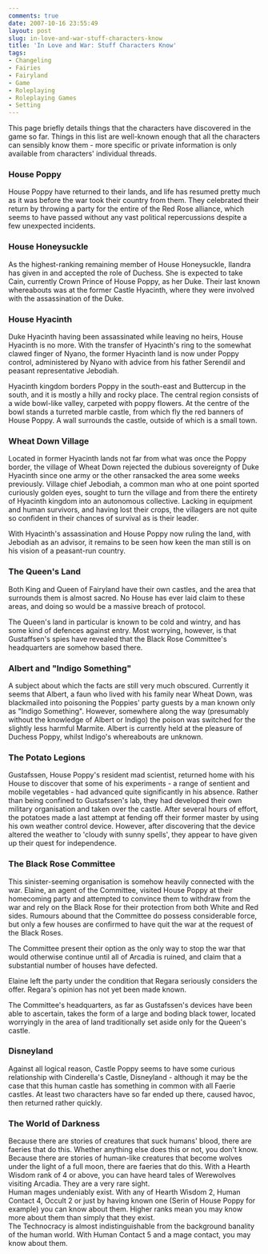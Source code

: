 ```yaml
---
comments: true
date: 2007-10-16 23:55:49
layout: post
slug: in-love-and-war-stuff-characters-know
title: 'In Love and War: Stuff Characters Know'
tags:
- Changeling
- Fairies
- Fairyland
- Game
- Roleplaying
- Roleplaying Games
- Setting
---
```


<p>This page briefly details things that the characters have discovered in the game so far.  Things in this list are well-known enough that all the characters can sensibly know them - more specific or private information is only available from characters&#039; individual threads.</p>
<h3>House Poppy</h3>
<p>House Poppy have returned to their lands, and life has resumed pretty much as it was before the war took their country from them.  They celebrated their return by throwing a party for the entire of the Red Rose alliance, which seems to have passed without any vast political repercussions despite a few unexpected incidents.</p>
<h3>House Honeysuckle</h3>
<p>As the highest-ranking remaining member of House Honeysuckle, Ilandra has given in and accepted the role of Duchess.  She is expected to take Cain, currently Crown Prince of House Poppy, as her Duke.  Their last known whereabouts was at the former Castle Hyacinth, where they were involved with the assassination of the Duke.</p>
<h3>House Hyacinth</h3>
<p>Duke Hyacinth having been assassinated while leaving no heirs, House Hyacinth is no more.  With the transfer of Hyacinth&#039;s ring to the somewhat clawed finger of Nyano, the former Hyacinth land is now under Poppy control, administered by Nyano with advice from his father Serendil and peasant representative Jebodiah.</p>
<p>Hyacinth kingdom borders Poppy in the south-east and Buttercup in the south, and it is mostly a hilly and rocky place.  The central region consists of a wide bowl-like valley, carpeted with poppy flowers.  At the centre of the bowl stands a turreted marble castle, from which fly the red banners of House Poppy.  A wall surrounds the castle, outside of which is a small town.</p>
<h3>Wheat Down Village</h3>
<p>Located in former Hyacinth lands not far from what was once the Poppy border, the village of Wheat Down rejected the dubious sovereignty of Duke Hyacinth since one army or the other ransacked the area some weeks previously.  Village chief Jebodiah, a common man who at one point sported curiously golden eyes, sought to turn the village and from there the entirety of Hyacinth kingdom into an autonomous collective.  Lacking in equipment and human survivors, and having lost their crops, the villagers are not quite so confident in their chances of survival as is their leader.</p>
<p>With Hyacinth&#039;s assassination and House Poppy now ruling the land, with Jebodiah as an advisor, it remains to be seen how keen the man still is on his vision of a peasant-run country.</p>
<h3>The Queen&#039;s Land</h3>
<p>Both King and Queen of Fairyland have their own castles, and the area that surrounds them is almost sacred.  No House has ever laid claim to these areas, and doing so would be a massive breach of protocol.</p>
<p>The Queen&#039;s land in particular is known to be cold and wintry, and has some kind of defences against entry.  Most worrying, however, is that Gustaffsen&#039;s spies have revealed that the Black Rose Committee&#039;s headquarters are somehow based there.</p>
<h3>Albert and "Indigo Something"</h3>
<p>A subject about which the facts are still very much obscured.  Currently it seems that Albert, a faun who lived with his family near Wheat Down, was blackmailed into poisoning the Poppies&#039; party guests by a man known only as "Indigo Something".  However, somewhere along the way (presumably without the knowledge of Albert or Indigo) the poison was switched for the slightly less harmful Marmite.  Albert is currently held at the pleasure of Duchess Poppy, whilst Indigo&#039;s whereabouts are unknown.</p>
<h3>The Potato Legions</h3>
<p>Gustafssen, House Poppy&#039;s resident mad scientist, returned home with his House to discover that some of his experiments - a range of sentient and mobile vegetables - had advanced quite significantly in his absence.  Rather than being confined to Gustafssen&#039;s lab, they had developed their own military organisation and taken over the castle.  After several hours of effort, the potatoes made a last attempt at fending off their former master by using his own weather control device.  However, after discovering that the device altered the weather to &#039;cloudy with sunny spells&#039;, they appear to have given up their quest for independence.</p>
<h3>The Black Rose Committee</h3>
<p>This sinister-seeming organisation is somehow heavily connected with the war.  Elaine, an agent of the Committee, visited House Poppy at their homecoming party and attempted to convince them to withdraw from the war and rely on the Black Rose for their protection from both White and Red sides.  Rumours abound that the Committee do possess considerable force, but only a few houses are confirmed to have quit the war at the request of the Black Roses.</p>
<p>The Committee present their option as the only way to stop the war that would otherwise continue until all of Arcadia is ruined, and claim that a substantial number of houses have defected.</p>
<p>Elaine left the party under the condition that Regara seriously considers the offer.  Regara&#039;s opinion has not yet been made known.</p>
<p>The Committee&#039;s headquarters, as far as Gustafssen&#039;s devices have been able to ascertain, takes the form of a large and boding black tower, located worryingly in the area of land traditionally set aside only for the Queen&#039;s castle.</p>
<h3>Disneyland</h3>
<p>Against all logical reason, Castle Poppy seems to have some curious relationship with Cinderella&#039;s Castle, Disneyland - although it may be the case that this human castle has something in common with all Faerie castles.  At least two characters have so far ended up there, caused havoc, then returned rather quickly.</p>
<h3>The World of Darkness</h3>
<p>Because there are stories of creatures that suck humans&#039; blood, there are faeries that do this.  Whether anything else does this or not, you don&#039;t know.<br />
Because there are stories of human-like creatures that become wolves under the light of a full moon, there are faeries that do this.  With a Hearth Wisdom rank of 4 or above, you can have heard tales of Werewolves visiting Arcadia.  They are a very rare sight.<br />
Human mages undeniably exist.  With any of Hearth Wisdom 2, Human Contact 4, Occult 2 or just by having known one (Serin of House Poppy for example) you can know about them.  Higher ranks mean you may know more about them than simply that they exist.<br />
The Technocracy is almost indistinguishable from the background banality of the human world.  With Human Contact 5 and a mage contact, you may know about them.</p>
